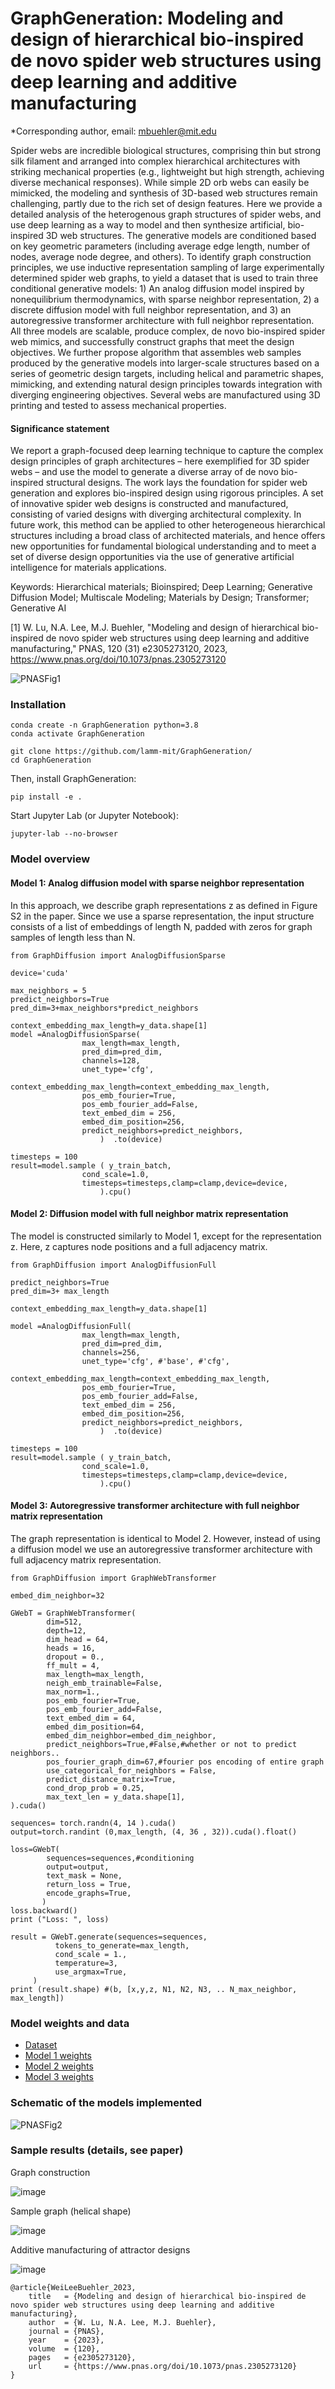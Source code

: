 # GraphGeneration: Modeling and design of hierarchical bio-inspired de novo spider web structures using deep learning and additive manufacturing 

*Corresponding author, email: mbuehler@mit.edu  

Spider webs are incredible biological structures, comprising thin but strong silk filament and arranged into complex hierarchical architectures with striking mechanical properties (e.g., lightweight but high strength, achieving diverse mechanical responses).  While simple 2D orb webs can easily be mimicked, the modeling and synthesis of 3D-based web structures remain challenging, partly due to the rich set of design features. Here we provide a detailed analysis of the heterogenous graph structures of spider webs, and use deep learning as a way to model and then synthesize artificial, bio-inspired 3D web structures. The generative models are conditioned based on key geometric parameters (including average edge length, number of nodes, average node degree, and others). To identify graph construction principles, we use inductive representation sampling of large experimentally determined spider web graphs, to yield a dataset that is used to train three conditional generative models: 1) An analog diffusion model inspired by nonequilibrium thermodynamics, with sparse neighbor representation, 2) a discrete diffusion model with full neighbor representation, and 3) an autoregressive transformer architecture with full neighbor representation. All three models are scalable, produce complex, de novo bio-inspired spider web mimics, and successfully construct graphs that meet the design objectives. We further propose algorithm that assembles web samples produced by the generative models into larger-scale structures based on a series of geometric design targets, including helical and parametric shapes, mimicking, and extending natural design principles towards integration with diverging engineering objectives. Several webs are manufactured using 3D printing and tested to assess mechanical properties.  

#### Significance statement

We report a graph-focused deep learning technique to capture the complex design principles of graph architectures – here exemplified for 3D spider webs – and use the model to generate a diverse array of de novo bio-inspired structural designs. The work lays the foundation for spider web generation and explores bio-inspired design using rigorous principles. A set of innovative spider web designs is constructed and manufactured, consisting of varied designs with diverging architectural complexity. In future work, this method can be applied to other heterogeneous hierarchical structures including a broad class of architected materials, and hence offers new opportunities for fundamental biological understanding and to meet a set of diverse design opportunities via the use of generative artificial intelligence for materials applications.

Keywords: Hierarchical materials; Bioinspired; Deep Learning; Generative Diffusion Model; Multiscale Modeling; Materials by Design; Transformer; Generative AI

[1] W. Lu, N.A. Lee, M.J. Buehler, "Modeling and design of hierarchical bio-inspired de novo spider web structures using deep learning and additive manufacturing," PNAS, 120 (31) e2305273120, 2023, 
https://www.pnas.org/doi/10.1073/pnas.2305273120 

![PNASFig1](https://user-images.githubusercontent.com/101393859/229208797-3b47c9e2-a1ae-454c-842e-cff57584eaaf.png)

### Installation 

```
conda create -n GraphGeneration python=3.8
conda activate GraphGeneration
```
```
git clone https://github.com/lamm-mit/GraphGeneration/
cd GraphGeneration
```

Then, install GraphGeneration:

```
pip install -e .
```

Start Jupyter Lab (or Jupyter Notebook):
```
jupyter-lab --no-browser
```

### Model overview

#### Model 1: Analog diffusion model with sparse neighbor representation

In this approach, we describe graph representations z as defined in Figure S2 in the paper. Since we use a sparse representation, the input structure consists of a list of embeddings of length N, padded with zeros for graph samples of length less than N. 

```
from GraphDiffusion import AnalogDiffusionSparse

device='cuda'

max_neighbors = 5
predict_neighbors=True
pred_dim=3+max_neighbors*predict_neighbors
 
context_embedding_max_length=y_data.shape[1]
model =AnalogDiffusionSparse( 
                max_length=max_length,
                pred_dim=pred_dim,
                channels=128,
                unet_type='cfg',  
                context_embedding_max_length=context_embedding_max_length,
                pos_emb_fourier=True,
                pos_emb_fourier_add=False,
                text_embed_dim = 256,
                embed_dim_position=256,
                predict_neighbors=predict_neighbors,
                    )  .to(device)

timesteps = 100
result=model.sample ( y_train_batch,
                cond_scale=1.0,
                timesteps=timesteps,clamp=clamp,device=device,
                    ).cpu()

```

#### Model 2: Diffusion model with full neighbor matrix representation

The model is constructed similarly to Model 1, except for the representation z. Here, z captures node positions and a full adjacency matrix.

```
from GraphDiffusion import AnalogDiffusionFull 

predict_neighbors=True
pred_dim=3+ max_length

context_embedding_max_length=y_data.shape[1]

model =AnalogDiffusionFull( 
                max_length=max_length,
                pred_dim=pred_dim,
                channels=256,
                unet_type='cfg', #'base', #'cfg',
                context_embedding_max_length=context_embedding_max_length,
                pos_emb_fourier=True,
                pos_emb_fourier_add=False,
                text_embed_dim = 256,
                embed_dim_position=256,
                predict_neighbors=predict_neighbors,
                    )  .to(device)

timesteps = 100
result=model.sample ( y_train_batch,
                cond_scale=1.0,
                timesteps=timesteps,clamp=clamp,device=device,
                    ).cpu()
```
                    
#### Model 3: Autoregressive transformer architecture with full neighbor matrix representation

The graph representation is identical to Model 2. However, instead of using a diffusion model we use an autoregressive transformer architecture with full adjacency matrix representation. 

```
from GraphDiffusion import GraphWebTransformer

embed_dim_neighbor=32

GWebT = GraphWebTransformer(
        dim=512,
        depth=12,
        dim_head = 64,
        heads = 16,
        dropout = 0.,
        ff_mult = 4,
        max_length=max_length,
        neigh_emb_trainable=False,
        max_norm=1.,
        pos_emb_fourier=True,
        pos_emb_fourier_add=False,
        text_embed_dim = 64,
        embed_dim_position=64,
        embed_dim_neighbor=embed_dim_neighbor,
        predict_neighbors=True,#False,#whether or not to predict neighbors..
        pos_fourier_graph_dim=67,#fourier pos encoding of entire graph
        use_categorical_for_neighbors = False,
        predict_distance_matrix=True,
        cond_drop_prob = 0.25,
        max_text_len = y_data.shape[1],     
).cuda()

sequences= torch.randn(4, 14 ).cuda()
output=torch.randint (0,max_length, (4, 36 , 32)).cuda().float()

loss=GWebT(
        sequences=sequences,#conditioning
        output=output,
        text_mask = None,
        return_loss = True,
        encode_graphs=True,
       )
loss.backward()
print ("Loss: ", loss)

result = GWebT.generate(sequences=sequences,
          tokens_to_generate=max_length, 
          cond_scale = 1.,
          temperature=3,
          use_argmax=True,
     ) 
print (result.shape) #(b, [x,y,z, N1, N2, N3, .. N_max_neighbor, max_length])
```

### Model weights and data

- [Dataset](https://www.dropbox.com/s/38jwpqtz6c8rcey/dataset_webs_medium.pt?dl=0) 
- [Model 1 weights](https://www.dropbox.com/s/a0i1h32jf4nmnaf/statedict_save-model-epoch_4327.pt?dl=0)
- [Model 2 weights](https://www.dropbox.com/s/og7wzqysxhkff5o/statedict_save-model-epoch_2001.pt?dl=0)
- [Model 3 weights](https://www.dropbox.com/s/ul85wjtqul6wid0/statedict_save-model-epoch_772.pt?dl=0)


### Schematic of the models implemented

![PNASFig2](https://user-images.githubusercontent.com/101393859/229208831-88c2df9f-e0b8-49cf-b900-0d152ff37759.png)

### Sample results (details, see paper)

Graph construction 

![image](https://github.com/lamm-mit/GraphGeneration/assets/101393859/f2cd9d43-e4e3-42ab-a27a-8b7de6c3f13e)

Sample graph (helical shape)

![image](https://github.com/lamm-mit/GraphGeneration/assets/101393859/81c230c2-a38d-421e-b814-a833a27749c4)

Additive manufacturing of attractor designs

![image](https://github.com/lamm-mit/GraphGeneration/assets/101393859/57cab90f-7368-4b64-8d59-7b88b370e267)

```
@article{WeiLeeBuehler_2023,
    title   = {Modeling and design of hierarchical bio-inspired de novo spider web structures using deep learning and additive manufacturing},
    author  = {W. Lu, N.A. Lee, M.J. Buehler},
    journal = {PNAS},
    year    = {2023},
    volume  = {120},
    pages   = {e2305273120},
    url     = {https://www.pnas.org/doi/10.1073/pnas.2305273120}
}
```
